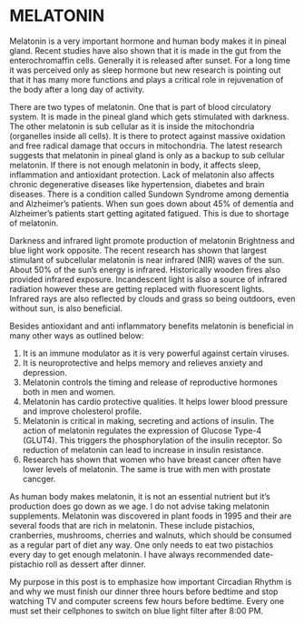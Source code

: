 # MELATONIN

Melatonin is a very important hormone and human body makes it in pineal gland. Recent studies have also shown that it is made in the gut from the enterochromaffin cells. 
Generally it is released after sunset. For a long time it was perceived only as sleep hormone but new research is pointing out that it has many more functions and plays a critical role in rejuvenation of the body after a long day of activity. 

There are two types of melatonin. One that is part of blood circulatory system. It is made in the pineal gland which gets stimulated with darkness. The other melatonin is sub cellular as it is inside the mitochondria (organelles inside all cells). It is there to protect against massive oxidation and free radical damage that occurs in mitochondria. 
The latest research suggests that melatonin in pineal gland is only as a backup to sub cellular melatonin. If there is not enough melatonin in body, it affects sleep, inflammation and antioxidant protection. Lack of melatonin also affects chronic degenerative diseases like hypertension, diabetes and brain diseases. There is a condition called Sundown Syndrome among dementia and Alzheimer’s patients. When sun goes down about 45% of dementia and Alzheimer’s patients start getting agitated fatigued. This is due to shortage of melatonin. 

Darkness and infrared light promote production of melatonin Brightness and blue light work opposite. The recent research has shown that largest stimulant of subcellular melatonin is near infrared (NIR) waves of the sun. About 50% of the sun’s energy is infrared. Historically wooden fires also provided infrared exposure. Incandescent light is also a source of infrared radiation however these are getting replaced with fluorescent lights. Infrared rays are also reflected by clouds and grass so being outdoors, even without sun, is also beneficial. 

Besides antioxidant and anti inflammatory benefits melatonin is beneficial in many other ways as outlined below:
1. It is an immune modulator as it is very powerful against certain viruses. 
2. It is neuroprotective and helps memory and relieves anxiety and depression.
3. Melatonin controls the timing and release of reproductive hormones both in men and women. 
4. Melatonin has cardio protective qualities. It helps lower blood pressure and improve cholesterol profile. 
5. Melatonin is critical in making, secreting and actions of insulin. The action of melatonin regulates the expression of Glucose Type-4 (GLUT4). This triggers the phosphorylation of the insulin receptor. So reduction of melatonin can lead to increase in insulin resistance. 
6. Research has shown that women who have breast cancer often have lower levels of melatonin. The same is true with men with prostate cancger. 

As human body makes melatonin, it is not an essential nutrient but it’s production does go down as we age. I do not advise taking melatonin supplements. Melatonin was discovered in plant foods in 1995 and their are several foods that are rich in melatonin. These include pistachios, cranberries, mushrooms, cherries and walnuts, which should be consumed as a regular part of diet any way. One only needs to eat two pistachios every day to get enough melatonin. I have always recommended date-pistachio roll as dessert after dinner. 

My purpose in this post is  to emphasize how important Circadian Rhythm is and why we must finish our dinner three hours before bedtime and stop watching TV and computer screens few hours before bedtime. Every one must set their cellphones to switch on blue light filter after 8:00 PM.